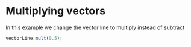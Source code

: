 # Multiplying vectors
In this example we change the vector line to multiply instead of subtract
```js
vectorLine.mult(0.5);
```
